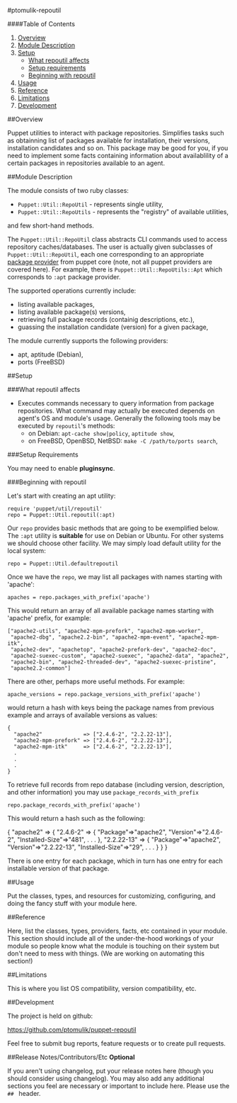 #ptomulik-repoutil

####Table of Contents

1. [Overview](#overview)
2. [Module Description](#module-description)
3. [Setup](#setup)
    * [What repoutil affects](#what-[modulename]-affects)
    * [Setup requirements](#setup-requirements)
    * [Beginning with repoutil](#beginning-with-repoutil)
4. [Usage](#usage)
5. [Reference](#reference)
5. [Limitations](#limitations)
6. [Development](#development)

##Overview

Puppet utilities to interact with package repositories. Simplifies tasks such
as obtainning list of packages available for installation, their versions,
installation candidates and so on.  This package may be good for you, if you
need to implement some facts containing information about availablility of a
certain packages in repositories available to an agent.

##Module Description

The module consists of two ruby classes: 

  - `Puppet::Util::RepoUtil` - represents single utility,
  - `Puppet::Util::RepoUtils` - represents the "registry" of available utilities,

and few short-hand methods.

The `Puppet::Util::RepoUtil` class abstracts CLI commands used to access
repository caches/databases. The user is actually given subclasses of
`Puppet::Util::RepoUtil`, each one corresponding to an appropriate [package
provider](http://docs.puppetlabs.com/references/latest/type.html#package) from
puppet core (note, not all puppet providers are covered here). For example,
there is `Puppet::Util::RepoUtils::Apt` which corresponds to `:apt` package
provider.

The supported operations currently include: 

  * listing available packages,
  * listing available package(s) versions,
  * retrieving full package records (containig descriptions, etc.),
  * guassing the installation candidate (version) for a given package,

The module currently supports the following providers:

  * apt, aptitude (Debian),
  * ports (FreeBSD)

##Setup

###What repoutil affects

* Executes commands necessary to query information from package repositories.
  What command may actually be executed depends on agent's OS and module's
  usage. Generally the following tools may be executed by `repoutil`'s methods:
  - on Debian: `apt-cache show|policy`, `aptitude show`, 
  - on FreeBSD, OpenBSD, NetBSD:  `make -C /path/to/ports search`,

###Setup Requirements 

You may need to enable **pluginsync**.

###Beginning with repoutil

Let's start with creating an apt utility:

    require 'puppet/util/repoutil'
    repo = Puppet::Util.repoutil(:apt)
 
Our `repo` provides basic methods that are going to be exemplified below. The
`:apt` utility is **suitable** for use on Debian or Ubuntu. For other systems
we should choose other facility. We may simply load default utility for the
local system:

    repo = Puppet::Util.defaultrepoutil

Once we have the `repo`, we may list all packages with names starting with
'apache':

    apaches = repo.packages_with_prefix('apache')

This would return an array of all available package names starting with
'apache' prefix, for example:

    ["apache2-utils", "apache2-mpm-prefork", "apache2-mpm-worker",
     "apache2-dbg", "apache2.2-bin", "apache2-mpm-event", "apache2-mpm-itk",
     "apache2-dev", "apachetop", "apache2-prefork-dev", "apache2-doc",
     "apache2-suexec-custom", "apache2-suexec", "apache2-data", "apache2",
     "apache2-bin", "apache2-threaded-dev", "apache2-suexec-pristine",
     "apache2.2-common"]

There are other, perhaps more useful methods. For example:

    apache_versions = repo.package_versions_with_prefix('apache')

would return a hash with keys being the package names from previous example and
arrays of available versions as values:

    { 
      "apache2"             => ["2.4.6-2", "2.2.22-13"],
      "apache2-mpm-prefork" => ["2.4.6-2", "2.2.22-13"], 
      "apache2-mpm-itk"     => ["2.4.6-2", "2.2.22-13"],
      .
      .
      .
    }

To retrieve full records from repo database (including version, description,
and other information) you may use `package_records_with_prefix`

    repo.package_records_with_prefix('apache')

This would return a hash such as the following:

  { 
    "apache2" => {
      "2.4.6-2" => 
      {
        "Package"=>"apache2",
        "Version"=>"2.4.6-2",
        "Installed-Size"=>"481",
        .
        .
        .
      },
      "2.2.22-13" => 
      {
        "Package"=>"apache2",
        "Version"=>"2.2.22-13",
        "Installed-Size"=>"29",
        .
        .
        .
       }
     }
   }

There is one entry for each package, which in turn has one entry for each
installable version of that package.

##Usage

Put the classes, types, and resources for customizing, configuring, and doing the fancy stuff with your module here. 

##Reference

Here, list the classes, types, providers, facts, etc contained in your module. This section should include all of the under-the-hood workings of your module so people know what the module is touching on their system but don't need to mess with things. (We are working on automating this section!)

##Limitations

This is where you list OS compatibility, version compatibility, etc.

##Development

The project is held on github:

  https://github.com/ptomulik/puppet-repoutil

Feel free to submit bug reports, feature requests or to create pull requests.


##Release Notes/Contributors/Etc **Optional**

If you aren't using changelog, put your release notes here (though you should consider using changelog). You may also add any additional sections you feel are necessary or important to include here. Please use the `## ` header. 
